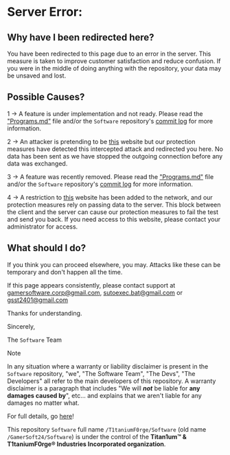 # Server Error:

## Why have I been redirected here?

You have been redirected to this page due to an error in the server. This measure is taken to improve customer satisfaction and reduce confusion. If you were in the middle of doing anything with the repository, your data may be unsaved and lost.

## Possible Causes?

1 -> A feature is under implementation and not ready. Please read the ["Programs.md"](https://github.com/GamerSoft24/Software/blob/Main/Programs.md) file and/or the `Software` repository's [commit log](https://github.com/GamerSoft24/Software/commits) for more information.

2 -> An attacker is pretending to be [this](https://github.com/GamerSoft24/Software) website but our protection measures have detected this intercepted attack and redirected you here. No data has been sent as we have stopped the outgoing connection before any data was exchanged.

3 -> A feature was recently removed. Please read the ["Programs.md"](https://github.com/GamerSoft24/Software/blob/Main/Programs.md) file and/or the `Software` repository's [commit log](https://github.com/GamerSoft24/Software/commits) for more information.

4 -> A restriction to [this](https://github.com/GamerSoft24/Software) website has been added to the network, and our protection measures rely on passing data to the server. This block between the client and the server can cause our protection measures to fail the test and send you back. If you need access to this website, please contact your administrator for access.

## What should I do?

If you think you can proceed elsewhere, you may. Attacks like these can be temporary and don't happen all the time. 

If this page appears consistently, please contact support at gamersoftware.corp@gmail.com, sutoexec.bat@gmail.com or gsst2401@gmail.com

Thanks for understanding.

Sincerely,

The `Software` Team

> [!NOTE]
> In any situation where a warranty or liability disclaimer is present in the `Software` repository, "we", "The Software Team", "The Devs", "The Developers" all refer to the main developers of this repository. A warranty disclaimer is a paragraph that includes "We will ***not*** be liable for **any damages caused by**", etc... and explains that we aren't liable for any damages no matter what.
>  
> For full details, go [here](https://github.com/T1taniumF0rge/Software/blob/main/.github/WARRANTY_LIABILITY_DISCLAIMER.md)!
>
> This repository `Software` full name `/T1taniumF0rge/Software` (old name `/GamerSoft24/Software`) is under the control of the **Titan1um™ & T1taniumF0rge® Industries Incorporated organization**.
